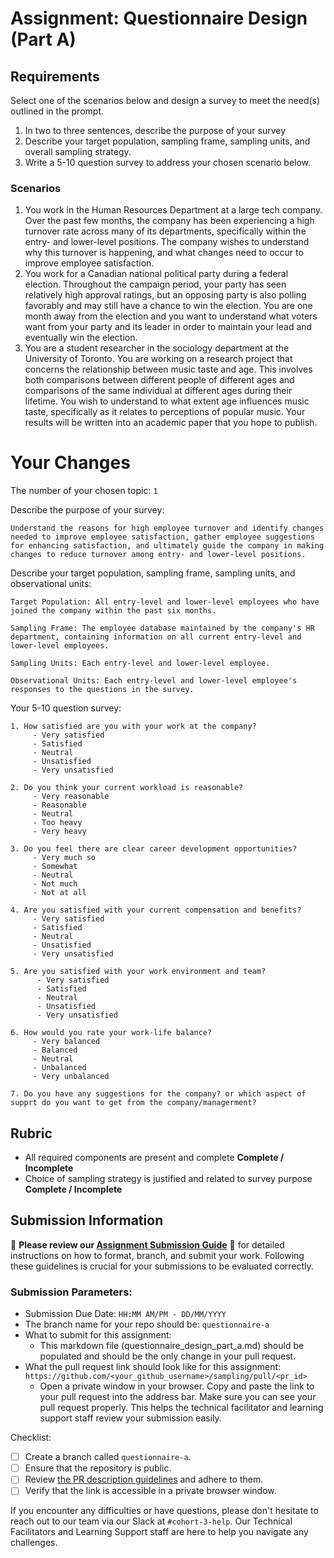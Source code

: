 # Assignment: Questionnaire Design (Part A)

## Requirements
Select one of the scenarios below and design a survey to meet the need(s) outlined in the prompt.

1.	In two to three sentences, describe the purpose of your survey
2.	Describe your target population, sampling frame, sampling units, and overall sampling strategy.
3.	Write a 5-10 question survey to address your chosen scenario below.


### Scenarios
1.	You work in the Human Resources Department at a large tech company. Over the past few months, the company has been experiencing a high turnover rate across many of its departments, specifically within the entry- and lower-level positions. The company wishes to understand why this turnover is happening, and what changes need to occur to improve employee satisfaction.
2.	You work for a Canadian national political party during a federal election. Throughout the campaign period, your party has seen relatively high approval ratings, but an opposing party is also polling favorably and may still have a chance to win the election. You are one month away from the election and you want to understand what voters want from your party and its leader in order to maintain your lead and eventually win the election.
3.	You are a student researcher in the sociology department at the University of Toronto. You are working on a research project that concerns the relationship between music taste and age. This involves both comparisons between different people of different ages and comparisons of the same individual at different ages during their lifetime. You wish to understand to what extent age influences music taste, specifically as it relates to perceptions of popular music. Your results will be written into an academic paper that you hope to publish.


# Your Changes

The number of your chosen topic: `1`

Describe the purpose of your survey:
```
Understand the reasons for high employee turnover and identify changes needed to improve employee satisfaction, gather employee suggestions for enhancing satisfaction, and ultimately guide the company in making changes to reduce turnover among entry- and lower-level positions.
```

Describe your target population, sampling frame, sampling units, and observational units:
```
Target Population: All entry-level and lower-level employees who have joined the company within the past six months.

Sampling Frame: The employee database maintained by the company's HR department, containing information on all current entry-level and lower-level employees.

Sampling Units: Each entry-level and lower-level employee.

Observational Units: Each entry-level and lower-level employee's responses to the questions in the survey.
```

Your 5-10 question survey:
```
1. How satisfied are you with your work at the company?
     - Very satisfied
     - Satisfied
     - Neutral
     - Unsatisfied
     - Very unsatisfied

2. Do you think your current workload is reasonable?
     - Very reasonable
     - Reasonable
     - Neutral
     - Too heavy
     - Very heavy

3. Do you feel there are clear career development opportunities?
     - Very much so
     - Somewhat
     - Neutral
     - Not much
     - Not at all

4. Are you satisfied with your current compensation and benefits?
     - Very satisfied
     - Satisfied
     - Neutral
     - Unsatisfied
     - Very unsatisfied

5. Are you satisfied with your work environment and team?
      - Very satisfied
      - Satisfied
      - Neutral
      - Unsatisfied
      - Very unsatisfied

6. How would you rate your work-life balance?
     - Very balanced
     - Balanced
     - Neutral
     - Unbalanced
     - Very unbalanced

7. Do you have any suggestions for the company? or which aspect of supprt do you want to get from the company/managerment?
```

## Rubric

-	All required components are present and complete **Complete / Incomplete**
-	Choice of sampling strategy is justified and related to survey purpose **Complete / Incomplete**

## Submission Information

🚨 **Please review our [Assignment Submission Guide](https://github.com/UofT-DSI/onboarding/blob/main/onboarding_documents/submissions.md)** 🚨 for detailed instructions on how to format, branch, and submit your work. Following these guidelines is crucial for your submissions to be evaluated correctly.

### Submission Parameters:
* Submission Due Date: `HH:MM AM/PM - DD/MM/YYYY`
* The branch name for your repo should be: `questionnaire-a`
* What to submit for this assignment:
    * This markdown file (questionnaire_design_part_a.md) should be populated and should be the only change in your pull request.
* What the pull request link should look like for this assignment: `https://github.com/<your_github_username>/sampling/pull/<pr_id>`
    * Open a private window in your browser. Copy and paste the link to your pull request into the address bar. Make sure you can see your pull request properly. This helps the technical facilitator and learning support staff review your submission easily.

Checklist:
- [ ] Create a branch called `questionnaire-a`.
- [ ] Ensure that the repository is public.
- [ ] Review [the PR description guidelines](https://github.com/UofT-DSI/onboarding/blob/main/onboarding_documents/submissions.md#guidelines-for-pull-request-descriptions) and adhere to them.
- [ ] Verify that the link is accessible in a private browser window.

If you encounter any difficulties or have questions, please don't hesitate to reach out to our team via our Slack at `#cohort-3-help`. Our Technical Facilitators and Learning Support staff are here to help you navigate any challenges.
